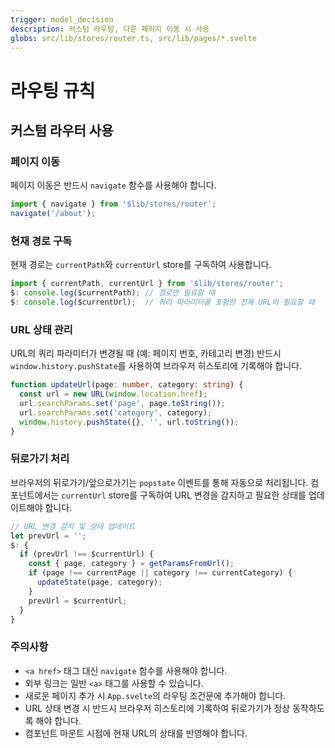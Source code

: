```yaml
---
trigger: model_decision
description: 커스텀 라우팅, 다른 페이지 이동 시 사용
globs: src/lib/stores/router.ts, src/lib/pages/*.svelte
---
```

# 라우팅 규칙

## 커스텀 라우터 사용

### 페이지 이동
페이지 이동은 반드시 `navigate` 함수를 사용해야 합니다.

```typescript
import { navigate } from '$lib/stores/router';
navigate('/about');
```

### 현재 경로 구독
현재 경로는 `currentPath`와 `currentUrl` store를 구독하여 사용합니다.

```typescript
import { currentPath, currentUrl } from '$lib/stores/router';
$: console.log($currentPath); // 경로만 필요할 때
$: console.log($currentUrl);  // 쿼리 파라미터를 포함한 전체 URL이 필요할 때
```

### URL 상태 관리
URL의 쿼리 파라미터가 변경될 때 (예: 페이지 번호, 카테고리 변경) 반드시 `window.history.pushState`를 사용하여 브라우저 히스토리에 기록해야 합니다.

```typescript
function updateUrl(page: number, category: string) {
  const url = new URL(window.location.href);
  url.searchParams.set('page', page.toString());
  url.searchParams.set('category', category);
  window.history.pushState({}, '', url.toString());
}
```

### 뒤로가기 처리
브라우저의 뒤로가기/앞으로가기는 `popstate` 이벤트를 통해 자동으로 처리됩니다. 
컴포넌트에서는 `currentUrl` store를 구독하여 URL 변경을 감지하고 필요한 상태를 업데이트해야 합니다.

```typescript
// URL 변경 감지 및 상태 업데이트
let prevUrl = '';
$: {
  if (prevUrl !== $currentUrl) {
    const { page, category } = getParamsFromUrl();
    if (page !== currentPage || category !== currentCategory) {
      updateState(page, category);
    }
    prevUrl = $currentUrl;
  }
}
```

### 주의사항
- `<a href>` 태그 대신 `navigate` 함수를 사용해야 합니다.
- 외부 링크는 일반 `<a>` 태그를 사용할 수 있습니다.
- 새로운 페이지 추가 시 `App.svelte`의 라우팅 조건문에 추가해야 합니다.
- URL 상태 변경 시 반드시 브라우저 히스토리에 기록하여 뒤로가기가 정상 동작하도록 해야 합니다.
- 컴포넌트 마운트 시점에 현재 URL의 상태를 반영해야 합니다. 